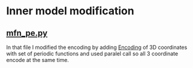 # Inner model modification 

## [mfn_pe.py](https://github.com/AliveGorilla/Master-thesis-Omnimotion-Optimization/blob/main/networks/mfn_pe.py)

In that file I modified the encoding by adding [Encoding](https://github.com/AliveGorilla/Master-thesis-Omnimotion-Optimization/blob/05d9c773d72c431c450070da889e4c9f80cdf6c1/networks/mfn_pe.py#L61-L115) of 3D coordinates with set of periodic functions and used paralel call so all 3 coordinate encode at the same time. 
